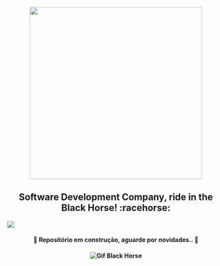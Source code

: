 <p align="center">
  <img height="400" src="https://user-images.githubusercontent.com/50464626/91626333-a61b8e00-e984-11ea-8c4e-65fd46026b25.png">
</p>

<h2 align="center"> <strong>Software Development Company, ride in the Black Horse!</strong> :racehorse: </h2>

<img align="center" src="https://img.shields.io/static/v1?label=Brazilian&message=Company&color=019733&style=for-the-badge&logo=https://cdn.worldvectorlogo.com/logos/bandeirado-brasil.svg">


<h4 align="center">
      🚧 Repositório em construção, aguarde por novidades.. 🚧
</h4>

<h4 align="center">
<img alt="Gif Black Horse" title="#RideInTheBlackHorse" src="https://i.imgur.com/1S1EZQB.gif">
</h4>